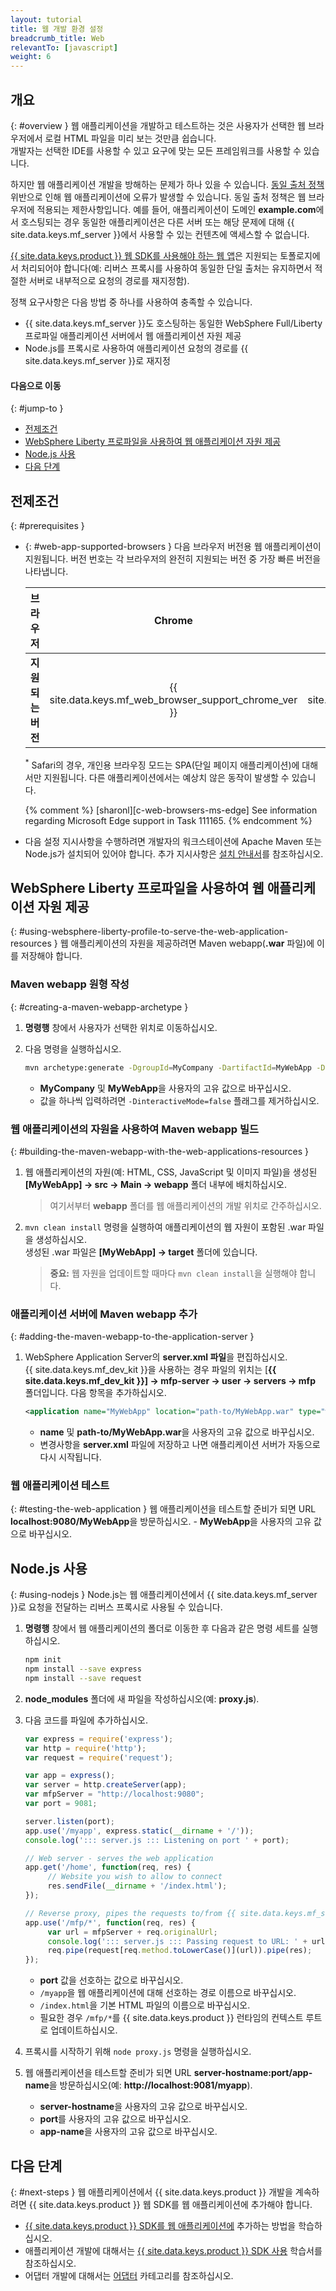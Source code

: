 ```yaml
---
layout: tutorial
title: 웹 개발 환경 설정
breadcrumb_title: Web
relevantTo: [javascript]
weight: 6
---
```

<!-- NLS_CHARSET=UTF-8 -->
## 개요
{: #overview }
웹 애플리케이션을 개발하고 테스트하는 것은 사용자가 선택한 웹 브라우저에서 로컬 HTML 파일을 미리 보는 것만큼 쉽습니다.  
개발자는 선택한 IDE를 사용할 수 있고 요구에 맞는 모든 프레임워크를 사용할 수 있습니다.

하지만 웹 애플리케이션 개발을 방해하는 문제가 하나 있을 수 있습니다. [동일 출처 정책](https://developer.mozilla.org/en-US/docs/Web/Security/Same-origin_policy) 위반으로 인해 웹 애플리케이션에 오류가 발생할 수 있습니다. 동일 출처 정책은 웹 브라우저에 적용되는 제한사항입니다. 예를 들어, 애플리케이션이 도메인 **example.com**에서 호스팅되는 경우 동일한 애플리케이션은 다른 서버 또는 해당 문제에 대해 {{ site.data.keys.mf_server }}에서 사용할 수 있는 컨텐츠에 액세스할 수 없습니다.

[{{ site.data.keys.product }} 웹 SDK를 사용해야 하는 웹 앱](../../../application-development/sdk/web)은 지원되는 토폴로지에서 처리되어야 합니다(예: 리버스 프록시를 사용하여 동일한 단일 출처는 유지하면서 적절한 서버로 내부적으로 요청의 경로를 재지정함).

정책 요구사항은 다음 방법 중 하나를 사용하여 충족할 수 있습니다.

- {{ site.data.keys.mf_server }}도 호스팅하는 동일한 WebSphere Full/Liberty 프로파일 애플리케이션 서버에서 웹 애플리케이션 자원 제공
- Node.js를 프록시로 사용하여 애플리케이션 요청의 경로를 {{ site.data.keys.mf_server }}로 재지정

#### 다음으로 이동
{: #jump-to }
- [전제조건](#prerequisites)
- [WebSphere Liberty 프로파일을 사용하여 웹 애플리케이션 자원 제공](#using-websphere-liberty-profile-to-serve-the-web-application-resources)
- [Node.js 사용](#using-nodejs)
- [다음 단계](#next-steps)

## 전제조건
{: #prerequisites }
-   {: #web-app-supported-browsers }
    다음 브라우저 버전용 웹 애플리케이션이 지원됩니다. 버전 번호는 각 브라우저의 완전히 지원되는 버전 중 가장 빠른 버전을 나타냅니다.

    | 브라우저               | Chrome   | Safari<sup>*</sup>   | Internet Explorer   | Firefox   | Android 브라우저   |
    |-----------------------|:--------:|:--------------------:|:-------------------:|:---------:|:-----------------:|
    | **지원되는 버전** |  {{ site.data.keys.mf_web_browser_support_chrome_ver }} | {{ site.data.keys.mf_web_browser_support_safari_ver }} | {{ site.data.keys.mf_web_browser_support_ie_ver }} | {{ site.data.keys.mf_web_browser_support_firefox_ver }} | {{ site.data.keys.mf_web_browser_support_android_ver }}  |

    <sup>*</sup> Safari의 경우, 개인용 브라우징 모드는 SPA(단일 페이지 애플리케이션)에 대해서만 지원됩니다. 다른 애플리케이션에서는 예상치 않은 동작이 발생할 수 있습니다.

    {% comment %} [sharonl][c-web-browsers-ms-edge] See information regarding Microsoft Edge support in Task 111165. {% endcomment %}

-   다음 설정 지시사항을 수행하려면 개발자의 워크스테이션에 Apache Maven 또는 Node.js가 설치되어 있어야 합니다. 추가 지시사항은 [설치 안내서](../mobilefirst/installation-guide/)를 참조하십시오.

## WebSphere Liberty 프로파일을 사용하여 웹 애플리케이션 자원 제공
{: #using-websphere-liberty-profile-to-serve-the-web-application-resources }
웹 애플리케이션의 자원을 제공하려면 Maven webapp(**.war** 파일)에 이를 저장해야 합니다.

### Maven webapp 원형 작성
{: #creating-a-maven-webapp-archetype }
1. **명령행** 창에서 사용자가 선택한 위치로 이동하십시오.
2. 다음 명령을 실행하십시오.

   ```bash
   mvn archetype:generate -DgroupId=MyCompany -DartifactId=MyWebApp -DarchetypeArtifactId=maven-archetype-webapp -DinteractiveMode=false
   ```
    - **MyCompany** 및 **MyWebApp**을 사용자의 고유 값으로 바꾸십시오.
    - 값을 하나씩 입력하려면 `-DinteractiveMode=false` 플래그를 제거하십시오.

### 웹 애플리케이션의 자원을 사용하여 Maven webapp 빌드 
{: #building-the-maven-webapp-with-the-web-applications-resources }
1. 웹 애플리케이션의 자원(예: HTML, CSS, JavaScript 및 이미지 파일)을 생성된 **[MyWebApp] → src → Main → webapp** 폴더 내부에 배치하십시오.

    > 여기서부터 **webapp** 폴더를 웹 애플리케이션의 개발 위치로 간주하십시오.

2. `mvn clean install` 명령을 실행하여 애플리케이션의 웹 자원이 포함된 .war 파일을 생성하십시오.  
생성된 .war 파일은 **[MyWebApp] → target** 폴더에 있습니다.
   
    > <span class="glyphicon glyphicon-exclamation-sign" aria-hidden="true"></span> **중요:** 웹 자원을 업데이트할 때마다 `mvn clean install`을 실행해야 합니다.

### 애플리케이션 서버에 Maven webapp 추가
{: #adding-the-maven-webapp-to-the-application-server }
1. WebSphere Application Server의 **server.xml 파일**을 편집하십시오.  
{{ site.data.keys.mf_dev_kit }}을 사용하는 경우 파일의 위치는 [**{{ site.data.keys.mf_dev_kit }}] → mfp-server → user → servers → mfp** 폴더입니다. 다음 항목을 추가하십시오.

   ```xml
   <application name="MyWebApp" location="path-to/MyWebApp.war" type="war"></application>
   ```
    - **name** 및 **path-to/MyWebApp.war**을 사용자의 고유 값으로 바꾸십시오.
    - 변경사항을 **server.xml** 파일에 저장하고 나면 애플리케이션 서버가 자동으로 다시 시작됩니다.  

### 웹 애플리케이션 테스트
{: #testing-the-web-application }
웹 애플리케이션을 테스트할 준비가 되면 URL **localhost:9080/MyWebApp**을 방문하십시오.
    - **MyWebApp**을 사용자의 고유 값으로 바꾸십시오.

## Node.js 사용
{: #using-nodejs }
Node.js는 웹 애플리케이션에서 {{ site.data.keys.mf_server }}로 요청을 전달하는 리버스 프록시로 사용될 수 있습니다.

1. **명령행** 창에서 웹 애플리케이션의 폴더로 이동한 후 다음과 같은 명령 세트를 실행하십시오. 

   ```bash
   npm init
   npm install --save express
   npm install --save request
   ```

2. **node_modules** 폴더에 새 파일을 작성하십시오(예: **proxy.js**).
3. 다음 코드를 파일에 추가하십시오.

   ```javascript
   var express = require('express');
   var http = require('http');
   var request = require('request');

   var app = express();
   var server = http.createServer(app);
   var mfpServer = "http://localhost:9080";
   var port = 9081;

   server.listen(port);
   app.use('/myapp', express.static(__dirname + '/'));
   console.log('::: server.js ::: Listening on port ' + port);

   // Web server - serves the web application
   app.get('/home', function(req, res) {
        // Website you wish to allow to connect
        res.sendFile(__dirname + '/index.html');
   });

   // Reverse proxy, pipes the requests to/from {{ site.data.keys.mf_server }}
   app.use('/mfp/*', function(req, res) {
        var url = mfpServer + req.originalUrl;
        console.log('::: server.js ::: Passing request to URL: ' + url);
        req.pipe(request[req.method.toLowerCase()](url)).pipe(res);
   });
   ```
    - **port** 값을 선호하는 값으로 바꾸십시오.
    - `/myapp`을 웹 애플리케이션에 대해 선호하는 경로 이름으로 바꾸십시오.
    - `/index.html`을 기본 HTML 파일의 이름으로 바꾸십시오.
    - 필요한 경우 `/mfp/*`를 {{ site.data.keys.product }} 런타임의 컨텍스트 루트로 업데이트하십시오.

4. 프록시를 시작하기 위해 `node proxy.js` 명령을 실행하십시오.
5. 웹 애플리케이션을 테스트할 준비가 되면 URL **server-hostname:port/app-name**을 방문하십시오(예: **http://localhost:9081/myapp**).
    - **server-hostname**을 사용자의 고유 값으로 바꾸십시오.
    - **port**를 사용자의 고유 값으로 바꾸십시오.
    - **app-name**을 사용자의 고유 값으로 바꾸십시오.

## 다음 단계
{: #next-steps }
웹 애플리케이션에서 {{ site.data.keys.product }} 개발을 계속하려면 {{ site.data.keys.product }} 웹 SDK를 웹 애플리케이션에 추가해야 합니다.

* [{{ site.data.keys.product }} SDK를 웹 애플리케이션에](../../../application-development/sdk/web/) 추가하는 방법을 학습하십시오.
* 애플리케이션 개발에 대해서는 [{{ site.data.keys.product }} SDK 사용](../../../application-development/) 학습서를 참조하십시오.
* 어댑터 개발에 대해서는 [어댑터](../../../adapters/) 카테고리를 참조하십시오.
